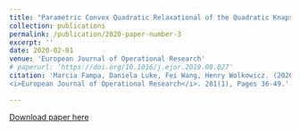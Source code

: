 ```yaml
---
title: "Parametric Convex Quadratic Relaxational of the Quadratic Knapsack Problem"
collection: publications
permalink: /publication/2020-paper-number-3
excerpt: ''
date: 2020-02-01
venue: 'European Journal of Operational Research'
# paperurl: 'https://doi.org/10.1016/j.ejor.2019.08.027'
citation: 'Marcia Fampa, Daniela Luke, Fei Wang, Henry Wolkowicz. (2020). &quot; Parametric Convex Quadratic Relaxational of the Quadratic Knapsack Problem. &quot;
<i>European Journal of Operational Research</i>. 281(1), Pages 36-49.'

---
```


[Download paper here](https://doi.org/10.1016/j.ejor.2019.08.027)

